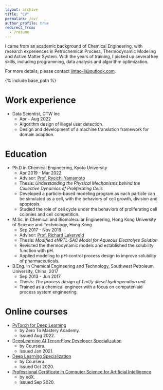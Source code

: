 ```yaml
---
layout: archive
title: "CV"
permalink: /cv/
author_profile: true
redirect_from:
  - /resume
---
```


I came from an academic background of Chemical Engineering, with research experiences in Petrochemical Process, Thermodynamic Modeling and Active Matter System. With the years of training, I picked up several key skills, including programming, data analysis and algorithm optimization. 

For more details, please contact jintao-li@outlook.com.
<!-- [CV as July 2021](https://hkustconnect-my.sharepoint.com/:b:/g/personal/jlids_connect_ust_hk/EeQDu_R6APxEgrc1h0xlvnsBZlrntQ8WbER7wZNpdNR0rA?e=u5wDYr). -->

{% include base_path %}

Work experience
======
* Data Scientist, CTW Inc
  * Apr - Aug 2022
  * Algorithm design of illegal user detection.
  * Design and development of a machine translation framework for domain adaption.


Education
======
* Ph.D in Chemical Engineering, Kyoto University
  * Apr 2019 - Mar 2022
  * Advisor: [Prof. Ryoichi Yamamoto](https://www-tph.cheme.kyoto-u.ac.jp)
  * Thesis: *Understanding the Physical Mechanisms behind the Collective Dynamics of Proliferating Cells*
  * Developed a particle-based modeling program as each particle can be simulated as a cell, with the behaviors of cell growth, division and apoptosis.
  * Studied the role of cell cycle under the behaviors of proliferating cell colonies and cell competition.
* M.Sc. in Chemical and Biomolecular Engineering, Hong Kong University of Science and Technology, Hong Kong
  * Sep 2017  - Nov 2018
  * Advisor: [Prof. Richard Lakerveld](http://kelakerveld.people.ust.hk)
  * Thesis: *Modified eNRTL-SAC Model for Aqueous Electrolyte Solution*
  * Revisited the thermodynamic models and established the solubility function with pH.
  * Applied modeling to pH-control process design to improve solubility of pharmaceuticals.
* B.Eng. in Chemical Engineering and Technology, Southwest Petroleum University, China, 2017 
  * Sep 2013 - Jun 2017
  * Thesis: *The process design of 1 mt/y diesel hydrogenation unit*
  * Trained as a chemical engineer with a focus on computer-aid process system engineering.

Online courses
======
* [PyTorch for Deep Learning](https://www.icloud.com/iclouddrive/098bnLVQJf1N2GakBXc6_Voug#python-for-deep-learning-zero-to-mastery)
  * by Zero To Mastery Academy.
  * Issued Aug 2022.
* [DeepLearning.AI TensorFlow Developer Specialization](https://www.coursera.org/account/accomplishments/specialization/certificate/H6TDQVQS266U)
  * by Coursera.
  * Issued Jan 2021. 
* [Deep Learning Specialization](https://www.coursera.org/account/accomplishments/specialization/certificate/WDVPUYTPNS98)
  * by Coursera.
  * Issued Oct 2020.
* [Professional Certificate in Computer Science for Artificial Intelligence](https://credentials.edx.org/credentials/bf0c2d7654be4553b79f352375e05506/)
  * by edX.
  * Issued Sep 2020.


<!-- Service and leadership
======
* Currently signed in to 43 different slack teams -->

